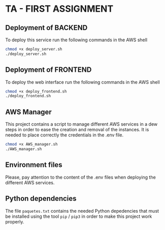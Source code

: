 # TA - FIRST ASSIGNMENT

## Deployment of BACKEND
To deploy this service run the following commands in the AWS shell

```bash
chmod +x deploy_server.sh
./deploy_server.sh
```
## Deployment of FRONTEND
To deploy the web interface run the following commands in the AWS shell

```bash
chmod +x deploy_frontend.sh
./deploy_frontend.sh
```
## AWS Manager
This project contains a script to manage different AWS services in a dew steps in order to ease the creation and removal of the instances. It is needed to place correctly the credentials in the .env file.

```bash
chmod +x AWS_manager.sh
./AWS_manager.sh
```
## Environment files
Please, pay attention to the content of the .env files when deploying the different AWS services.

## Python dependencies
The file `paquetes.txt` contains the needed Python depedencies that must be installed using the tool ``pip`` / ``pip3`` in order to make this project work properly.